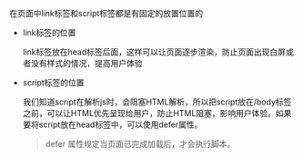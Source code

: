 在页面中link标签和script标签都是有固定的放置位置的

- link标签的位置

  link标签放在head标签后面，这样可以让页面逐步渲染，防止页面出现白屏或者没有样式的情况，提高用户体验

- script标签的位置

  我们知道script在解析js时，会阻塞HTML解析，所以把script放在/body标签之前，可以让HTML优先呈现给用户，防止HTML阻塞，影响用户体验。如果要将script放在head标签中，可以使用defer属性。

  >defer 属性规定当页面已完成加载后，才会执行脚本。

